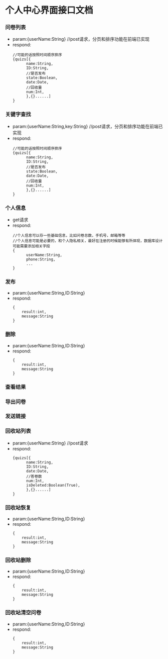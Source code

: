 # 个人中心界面接口文档

### 问卷列表
- param:{userName:String} //post请求，分页和排序功能在前端已实现
- respond:
  ```
  //可能的话按照时间顺序排序
  {quizs[{  
        name:String,  
        ID:String,
        //是否发布
        state:Boolean,
        date:Date,
        //回收量
        num:Int,
        },{}......]
  }
  ```

### 关键字查找
- param:{userName:String,key:String} //post请求，分页和排序功能在前端已实现
- respond:
  ```
  //可能的话按照时间顺序排序
  {quizs[{  
        name:String,  
        ID:String,
        //是否发布
        state:Boolean,
        date:Date,
        //回收量
        num:Int,
        },{}......]
  }
  ```

### 个人信息

- get请求
- respond:
  ```
  //个人信息可以存一些基础信息，比如问卷总数，手机号，邮箱等等
  //个人信息可能是必要的，和个人隐私相关，最好在注册的时候能够有所体现，数据库设计可能需要添加相关字段
  {  
        userName:String,  
        phone:String,
        ...
  }
  ```

### 发布
- param:{userName:String,ID:String}
- respond:
  ```
  {
      result:int,
      message:String
  }
  ```

### 删除
- param:{userName:String,ID:String}
- respond:
  ```
  {
      result:int,
      message:String
  }
  ```

### 查看结果

### 导出问卷

### 发送链接

### 回收站列表
- param:{userName:String} //post请求
- respond:
  ```
  {quizs[{  
        name:String,  
        ID:String,
        date:Date,
        //答卷数
        num:Int,
        isDeleted:Boolean(True),
        },{}......]
  }
  ```

### 回收站恢复
- param:{userName:String,ID:String}
- respond:
  ```
  {
      result:int,
      message:String
  }
  ```

### 回收站删除
- param:{userName:String,ID:String}
- respond:
  ```
  {
      result:int,
      message:String
  }
  ```

### 回收站清空问卷
- param:{userName:String,ID:String}
- respond:
  ```
  {
      result:int,
      message:String
  }
  ```